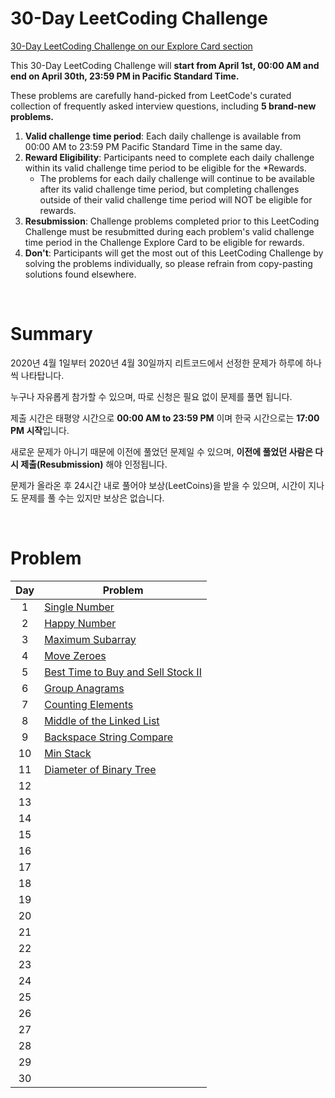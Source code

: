 # 30-Day LeetCoding Challenge

 [30-Day LeetCoding Challenge on our Explore Card section](https://leetcode.com/explore/featured/card/30-day-leetcoding-challenge/)

This 30-Day LeetCoding Challenge will **start from April 1st, 00:00 AM and end on April 30th, 23:59 PM in Pacific Standard Time.**

These problems are carefully hand-picked from LeetCode's curated collection of frequently asked interview questions, including **5 brand-new problems.**

1. **Valid challenge time period**: Each daily challenge is available from 00:00 AM to 23:59 PM Pacific Standard Time in the same day.
2. **Reward Eligibility**: Participants need to complete each daily challenge within its valid challenge time period to be eligible for the *Rewards.
    - The problems for each daily challenge will continue to be available after its valid challenge time period, but completing challenges outside of their valid challenge time period will NOT be eligible for rewards.
3. **Resubmission**: Challenge problems completed prior to this LeetCoding Challenge must be resubmitted during each problem's valid challenge time period in the Challenge Explore Card to be eligible for rewards.
4. **Don't**: Participants will get the most out of this LeetCoding Challenge by solving the problems individually, so please refrain from copy-pasting solutions found elsewhere.

<br>

# Summary

2020년 4월 1일부터 2020년 4월 30일까지 리트코드에서 선정한 문제가 하루에 하나씩 나타탑니다.

누구나 자유롭게 참가할 수 있으며, 따로 신청은 필요 없이 문제를 풀면 됩니다.

제출 시간은 태평양 시간으로 **00:00 AM to 23:59 PM** 이며 한국 시간으로는 **17:00 PM 시작**입니다.

새로운 문제가 아니기 때문에 이전에 풀었던 문제일 수 있으며, **이전에 풀었던 사람은 다시 제출(Resubmission)** 해야 인정됩니다.

문제가 올라온 후 24시간 내로 풀어야 보상(LeetCoins)을 받을 수 있으며, 시간이 지나도 문제를 풀 수는 있지만 보상은 없습니다.

<br>

# Problem

Day  | Problem
:--: | --
1 | [Single Number](./2020-04-01/README.md)
2 | [Happy Number](./2020-04-02/README.md)
3 | [Maximum Subarray](./2020-04-03/README.md)
4 | [Move Zeroes](./2020-04-04/README.md)
5 | [Best Time to Buy and Sell Stock II](./2020-04-05/README.md)
6 | [Group Anagrams](./2020-04-06/README.md)
7 | [Counting Elements](./2020-04-07/README.md)
8 | [Middle of the Linked List](./2020-04-08/README.md)
9 | [Backspace String Compare](./2020-04-09/README.md)
10 | [Min Stack](./2020-04-10/README.md)
11 | [Diameter of Binary Tree](./2020-04-11/README.md)
12 |
13 |
14 |
15 |
16 |
17 |
18 |
19 |
20 |
21 |
22 |
23 |
24 |
25 |
26 |
27 |
28 |
29 |
30 |
